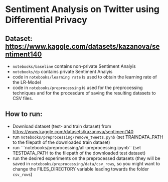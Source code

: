 # Sentiment Analysis on Twitter using Differential Privacy
 
## Dataset: https://www.kaggle.com/datasets/kazanova/sentiment140 

- ```notebooks/baseline``` contains non-private Sentiment Analyis
- ```notebooks/dp``` contains private Sentiment Analyis
- code in ```notebooks/learning rate``` is used to obtain the learning rate of the LR-Model
- code in ```notebooks/preprocessing``` is used for the preprocessing techniques and for the procesdure of saving the resulting datasets to CSV files.


## How to run:

- Download dataset (test- and train dataset) from https://www.kaggle.com/datasets/kazanova/sentiment140
- run ```notebooks/preprocessing/remove_tweets.pynb``` (set TRAINDATA_PATH to the filepath of the downloaded train dataset)
- run ```notebooks/preprocessing/all-preprocessing.ipynb`` (set TESTDATA_PATH to the filepath of the downloaded test dataset)
- run the desired experiments on the preprocessed datasets (they will be saved in ```notebooks/preprocessing/data/csv_rows```, so you might want to change the FILES_DIRECTORY variable leading towards the folder ```csv_rows```)
